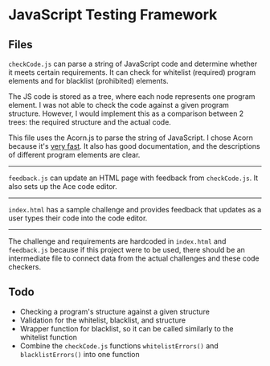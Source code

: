 # JavaScript Testing Framework

## Files

`checkCode.js` can parse a string of JavaScript code and determine whether it meets certain requirements. It can check for whitelist (required) program elements and for blacklist (prohibited) elements.

The JS code is stored as a tree, where each node represents one program element. I was not able to check the code against a given program structure. However, I would implement this as a comparison between 2 trees: the required structure and the actual code.

This file uses the Acorn.js to parse the string of JavaScript. I chose Acorn because it's [very fast](http://marijnhaverbeke.nl/blog/acorn.html). It also has good documentation, and the descriptions of different program elements are clear.

---

`feedback.js` can update an HTML page with feedback from `checkCode.js`. It also sets up the Ace code editor.

---

`index.html` has a sample challenge and provides feedback that updates as a user types their code into the code editor. 

---

The challenge and requirements are hardcoded in `index.html` and `feedback.js` because if this project were to be used, there should be an intermediate file to connect data from the actual challenges and these code checkers.

## Todo

* Checking a program's structure against a given structure
* Validation for the whitelist, blacklist, and structure
* Wrapper function for blacklist, so it can be called similarly to the whitelist function
* Combine the `checkCode.js` functions `whitelistErrors()` and `blacklistErrors()` into one function
